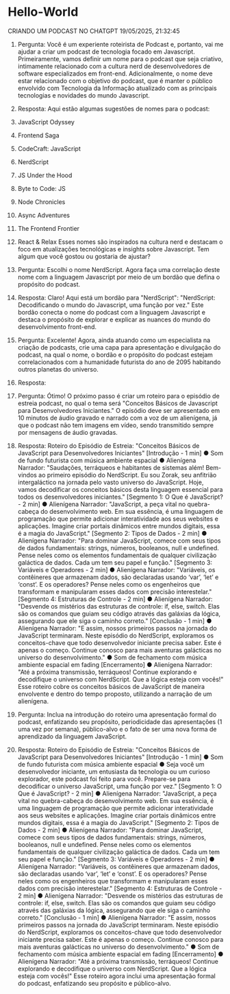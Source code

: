 # Hello-World
CRIANDO UM PODCAST NO CHATGPT
19/05/2025, 21:32:45
1. Pergunta: 
Você é um experiente roteirista de Podcast e, portanto, vai me ajudar a criar um podcast de tecnologia focado em Javascript. Primeiramente, vamos definir um nome para o podcast que seja criativo, intimamente relacionado com a cultura nerd de desenvolvedores de software especializados em front-end. Adicionalmente, o nome deve estar relacionado com o objetivo do podcast, que é manter o público envolvido com Tecnologia da Informação atualizado com as principais tecnologias e novidades do mundo Javascript.
2. Resposta: 
Aqui estão algumas sugestões de nomes para o podcast:
1. JavaScript Odyssey
2. Frontend Saga
3. CodeCraft: JavaScript
4. NerdScript
5. JS Under the Hood
6. Byte to Code: JS
7. Node Chronicles
8. Async Adventures
9. The Frontend Frontier
10. React & Relax
Esses nomes são inspirados na cultura nerd e destacam o foco em atualizações tecnológicas e insights sobre Javascript. Tem algum que você gostou ou gostaria de ajustar?
3. Pergunta: 
Escolhi o nome NerdScript. Agora faça uma correlação deste nome com a linguagem Javascript por meio de um bordão que defina o propósito do podcast.
4. Resposta: 
Claro! Aqui está um bordão para "NerdScript":
"NerdScript: Decodificando o mundo do Javascript, uma função por vez."
Este bordão conecta o nome do podcast com a linguagem Javascript e destaca o propósito de explorar e explicar as nuances do mundo do desenvolvimento front-end.
5. Pergunta: 
Excelente! Agora, ainda atuando como um especialista na criação de podcasts, crie uma capa para apresentação e divulgação do podcast, na qual o nome, o bordão e o propósito do podcast estejam correlacionados com a humanidade futurista do ano de 2095 habitando outros planetas do universo.
6. Resposta: 
 
7. Pergunta: 
Ótimo! O próximo passo é criar um roteiro para o episódio de estreia podcast, no qual o tema será "Conceitos Básicos de Javascript para Desenvolvedores Iniciantes." O episódio deve ser apresentado em 10 minutos de áudio gravado e narrado com a voz de um alienígena, já que o podcast não tem imagens em vídeo, sendo transmitido sempre por mensagens de áudio gravadas.
8. Resposta: 
Roteiro do Episódio de Estreia: \"Conceitos Básicos de JavaScript para Desenvolvedores Iniciantes\"
[Introdução - 1 min]
●	Som de fundo futurista com música ambiente espacial
●	Alienígena Narrador: "Saudações, terráqueos e habitantes de sistemas além! Bem-vindos ao primeiro episódio do NerdScript. Eu sou Zorak, seu anfitrião intergaláctico na jornada pelo vasto universo do JavaScript. Hoje, vamos decodificar os conceitos básicos desta linguagem essencial para todos os desenvolvedores iniciantes."
[Segmento 1: O Que é JavaScript? - 2 min]
●	Alienígena Narrador: "JavaScript, a peça vital no quebra-cabeça do desenvolvimento web. Em sua essência, é uma linguagem de programação que permite adicionar interatividade aos seus websites e aplicações. Imagine criar portais dinâmicos entre mundos digitais, essa é a magia do JavaScript."
[Segmento 2: Tipos de Dados - 2 min]
●	Alienígena Narrador: "Para dominar JavaScript, comece com seus tipos de dados fundamentais: strings, números, booleanos, null e undefined. Pense neles como os elementos fundamentais de qualquer civilização galáctica de dados. Cada um tem seu papel e função."
[Segmento 3: Variáveis e Operadores - 2 min]
●	Alienígena Narrador: "Variáveis, os contêineres que armazenam dados, são declaradas usando ‘var’, ‘let’ e ‘const’. E os operadores? Pense neles como os engenheiros que transformam e manipularam esses dados com precisão interestelar."
[Segmento 4: Estruturas de Controle - 2 min]
●	Alienígena Narrador: "Desvende os mistérios das estruturas de controle: if, else, switch. Elas são os comandos que guiam seu código através das galáxias da lógica, assegurando que ele siga o caminho correto."
[Conclusão - 1 min]
●	Alienígena Narrador: "E assim, nossos primeiros passos na jornada do JavaScript terminaram. Neste episódio do NerdScript, exploramos os conceitos-chave que todo desenvolvedor iniciante precisa saber. Este é apenas o começo. Continue conosco para mais aventuras galácticas no universo do desenvolvimento."
●	Som de fechamento com música ambiente espacial em fading
[Encerramento]
●	Alienígena Narrador: "Até a próxima transmissão, terráqueos! Continue explorando e decodifique o universo com NerdScript. Que a lógica esteja com vocês!"
Esse roteiro cobre os conceitos básicos de JavaScript de maneira envolvente e dentro do tempo proposto, utilizando a narração de um alienígena.
11. Pergunta: 
Inclua na introdução do roteiro uma apresentação formal do podcast, enfatizando seu propósito, periodicidade das apresentações (1 uma vez por semana), público-alvo e o fato de ser uma nova forma de aprendizado da linguagem JavaScript.
12. Resposta: 
Roteiro do Episódio de Estreia: \"Conceitos Básicos de JavaScript para Desenvolvedores Iniciantes\"
[Introdução - 1 min]
●	Som de fundo futurista com música ambiente espacial
●	Seja você um desenvolvedor iniciante, um entusiasta da tecnologia ou um curioso explorador, este podcast foi feito para você. Prepare-se para decodificar o universo JavaScript, uma função por vez."
[Segmento 1: O Que é JavaScript? - 2 min]
●	Alienígena Narrador: "JavaScript, a peça vital no quebra-cabeça do desenvolvimento web. Em sua essência, é uma linguagem de programação que permite adicionar interatividade aos seus websites e aplicações. Imagine criar portais dinâmicos entre mundos digitais, essa é a magia do JavaScript."
[Segmento 2: Tipos de Dados - 2 min]
●	Alienígena Narrador: "Para dominar JavaScript, comece com seus tipos de dados fundamentais: strings, números, booleanos, null e undefined. Pense neles como os elementos fundamentais de qualquer civilização galáctica de dados. Cada um tem seu papel e função."
[Segmento 3: Variáveis e Operadores - 2 min]
●	Alienígena Narrador: "Variáveis, os contêineres que armazenam dados, são declaradas usando ‘var’, ‘let’ e ‘const’. E os operadores? Pense neles como os engenheiros que transformam e manipularam esses dados com precisão interestelar."
[Segmento 4: Estruturas de Controle - 2 min]
●	Alienígena Narrador: "Desvende os mistérios das estruturas de controle: if, else, switch. Elas são os comandos que guiam seu código através das galáxias da lógica, assegurando que ele siga o caminho correto."
[Conclusão - 1 min]
●	Alienígena Narrador: "E assim, nossos primeiros passos na jornada do JavaScript terminaram. Neste episódio do NerdScript, exploramos os conceitos-chave que todo desenvolvedor iniciante precisa saber. Este é apenas o começo. Continue conosco para mais aventuras galácticas no universo do desenvolvimento."
●	Som de fechamento com música ambiente espacial em fading
[Encerramento]
●	Alienígena Narrador: "Até a próxima transmissão, terráqueos! Continue explorando e decodifique o universo com NerdScript. Que a lógica esteja com vocês!"
Esse roteiro agora inclui uma apresentação formal do podcast, enfatizando seu propósito e público-alvo.
